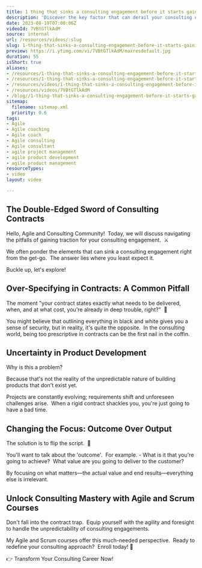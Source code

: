 ```yaml
---
title: 1 thing that sinks a consulting engagement before it starts gaining traction?
description: 'Discover the key factor that can derail your consulting engagement before it even begins. Join Martin Hinshelwood for essential insights! #agile #consulting #shorts'
date: 2023-08-19T07:00:06Z
videoId: 7VBtGTlkAdM
source: internal
url: /resources/videos/:slug
slug: 1-thing-that-sinks-a-consulting-engagement-before-it-starts-gaining-traction
preview: https://i.ytimg.com/vi/7VBtGTlkAdM/maxresdefault.jpg
duration: 55
isShort: true
aliases:
- /resources/1-thing-that-sinks-a-consulting-engagement-before-it-starts-gaining-traction-2
- /resources/1-thing-that-sinks-a-consulting-engagement-before-it-starts-gaining-traction
- /resources/videos/1-thing-that-sinks-a-consulting-engagement-before-it-starts-gaining-traction
- /resources/videos/7VBtGTlkAdM
- /blog//1-thing-that-sinks-a-consulting-engagement-before-it-starts-gaining-traction/
sitemap:
  filename: sitemap.xml
  priority: 0.6
tags:
- Agile
- Agile coaching
- Agile coach
- Agile consulting
- Agile consultant
- agile project management
- agile product development
- agile product management
resourceTypes:
- video
layout: video

---
```

## The Double-Edged Sword of Consulting Contracts

Hello, Agile and Consulting Community!  Today, we will discuss navigating the pitfalls of gaining traction for your consulting engagement.  ⚔️

We often ponder the elements that can sink a consulting engagement right from the get-go.  The answer lies where you least expect it.

Buckle up, let's explore!

## Over-Specifying in Contracts: A Common Pitfall

The moment "your contract states exactly what needs to be delivered, when, and at what cost, you're already in deep trouble, right?"  🚩

You might believe that outlining everything in black and white gives you a sense of security, but in reality, it's quite the opposite.  In the consulting world, being too prescriptive in contracts can be the first nail in the coffin.

## Uncertainty in Product Development

Why is this a problem?

Because that's not the reality of the unpredictable nature of building products that don't exist yet.

Projects are constantly evolving; requirements shift and unforeseen challenges arise.  When a rigid contract shackles you, you're just going to have a bad time.

## Changing the Focus: Outcome Over Output

The solution is to flip the script.  🎯

You'll want to talk about the 'outcome'.  For example. - What is it that you're going to achieve?  What value are you going to deliver to the customer?

By focusing on what matters—the actual value and end results—everything else is irrelevant.

## Unlock Consulting Mastery with Agile and Scrum Courses

Don't fall into the contract trap.  Equip yourself with the agility and foresight to handle the unpredictability of consulting engagements.

My Agile and Scrum courses offer this much-needed perspective.  Ready to redefine your consulting approach?  Enroll today! 🌟

👉 Transform Your Consulting Career Now!

